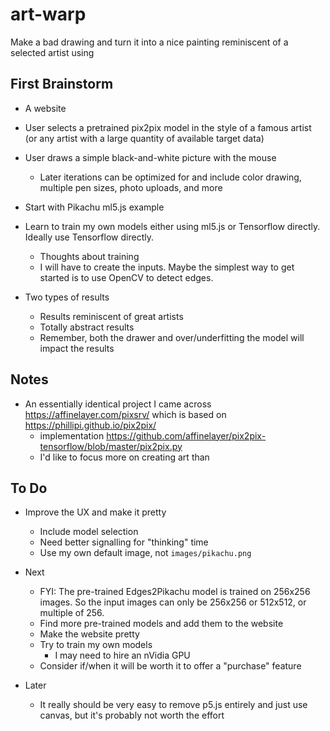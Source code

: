 # art-warp

Make a bad drawing and turn it into a nice painting reminiscent of a selected artist using 

## First Brainstorm

- A website
- User selects a pretrained pix2pix model in the style of a famous artist (or any artist with a large quantity of available target data)
- User draws a simple black-and-white picture with the mouse
  - Later iterations can be optimized for and include color drawing, multiple pen sizes, photo uploads, and more
- Start with Pikachu ml5.js example
- Learn to train my own models either using ml5.js or Tensorflow directly. Ideally use Tensorflow directly.
  - Thoughts about training
  - I will have to create the inputs. Maybe the simplest way to get started is to use OpenCV to detect edges.

- Two types of results
  - Results reminiscent of great artists
  - Totally abstract results
  - Remember, both the drawer and over/underfitting the model will impact the results

## Notes

- An essentially identical project I came across https://affinelayer.com/pixsrv/ which is based on https://phillipi.github.io/pix2pix/ 
  - implementation https://github.com/affinelayer/pix2pix-tensorflow/blob/master/pix2pix.py
  - I'd like to focus more on creating art than

## To Do

- Improve the UX and make it pretty
  - Include model selection
  - Need better signalling for "thinking" time
  - Use my own default image, not `images/pikachu.png`

- Next
  - FYI: The pre-trained Edges2Pikachu model is trained on 256x256 images. So the input images can only be 256x256 or 512x512, or multiple of 256.
  - Find more pre-trained models and add them to the website
  - Make the website pretty
  - Try to train my own models
    - I may need to hire an nVidia GPU
  - Consider if/when it will be worth it to offer a "purchase" feature

- Later
  - It really should be very easy to remove p5.js entirely and just use canvas, but it's probably not worth the effort
